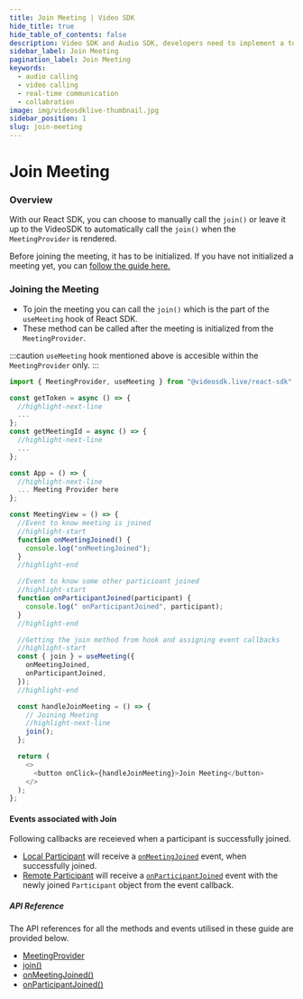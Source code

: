 ```yaml
---
title: Join Meeting | Video SDK
hide_title: true
hide_table_of_contents: false
description: Video SDK and Audio SDK, developers need to implement a token server. This requires efforts on both the front-end and backend.
sidebar_label: Join Meeting
pagination_label: Join Meeting
keywords:
  - audio calling
  - video calling
  - real-time communication
  - collabration
image: img/videosdklive-thumbnail.jpg
sidebar_position: 1
slug: join-meeting
---
```


# Join Meeting

### Overview

With our React SDK, you can choose to manually call the `join()` or leave it up to the VideoSDK to automatically call the `join()` when the `MeetingProvider` is rendered.

Before joining the meeting, it has to be initialized. If you have not initialized a meeting yet, you can [follow the guide here.](./initialise-meeting)

### Joining the Meeting

- To join the meeting you can call the `join()` which is the part of the `useMeeting` hook of React SDK.
- These method can be called after the meeting is initialized from the `MeetingProvider`.

:::caution
`useMeeting` hook mentioned above is accesible within the `MeetingProvider` only.
:::

```js
import { MeetingProvider, useMeeting } from "@videosdk.live/react-sdk";

const getToken = async () => {
  //highlight-next-line
  ...
};
const getMeetingId = async () => {
  //highlight-next-line
  ...
};

const App = () => {
  //highlight-next-line
  ... Meeting Provider here
};

const MeetingView = () => {
  //Event to know meeting is joined
  //highlight-start
  function onMeetingJoined() {
    console.log("onMeetingJoined");
  }
  //highlight-end

  //Event to know some other particioant joined
  //highlight-start
  function onParticipantJoined(participant) {
    console.log(" onParticipantJoined", participant);
  }
  //highlight-end

  //Getting the join method from hook and assigning event callbacks
  //highlight-start
  const { join } = useMeeting({
    onMeetingJoined,
    onParticipantJoined,
  });
  //highlight-end

  const handleJoinMeeting = () => {
    // Joining Meeting
    //highlight-next-line
    join();
  };

  return (
    <>
      <button onClick={handleJoinMeeting}>Join Meeting</button>
    </>
  );
};

```

#### Events associated with Join

Following callbacks are receieved when a participant is successfully joined.

- [Local Participant](../concept-and-architecture#2-participant) will receive a [`onMeetingJoined`](/react/api/sdk-reference/use-meeting/events#onmeetingjoined) event, when successfully joined.
- [Remote Participant](../concept-and-architecture#2-participant) will receive a [`onParticipantJoined`](/react/api/sdk-reference/use-meeting/events#onparticipantjoined) event with the newly joined `Participant` object from the event callback.

##### API Reference

The API references for all the methods and events utilised in these guide are provided below.

- [MeetingProvider](/react/api/sdk-reference/meeting-provider)
- [join()](/react/api/sdk-reference/use-meeting/methods#join)
- [onMeetingJoined()](/react/api/sdk-reference/use-meeting/events#onmeetingjoined)
- [onParticipantJoined()](/react/api/sdk-reference/use-meeting/events#onparticipantjoined)
